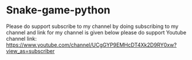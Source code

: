 # Snake-game-python
Please do support subscribe to my channel by doing subscribing to my channel and link for my channel is given below please do support   Youtube channel link:     https://www.youtube.com/channel/UCgGYP9EMHcDT4Xk2D9RY0xw?view_as=subscriber
